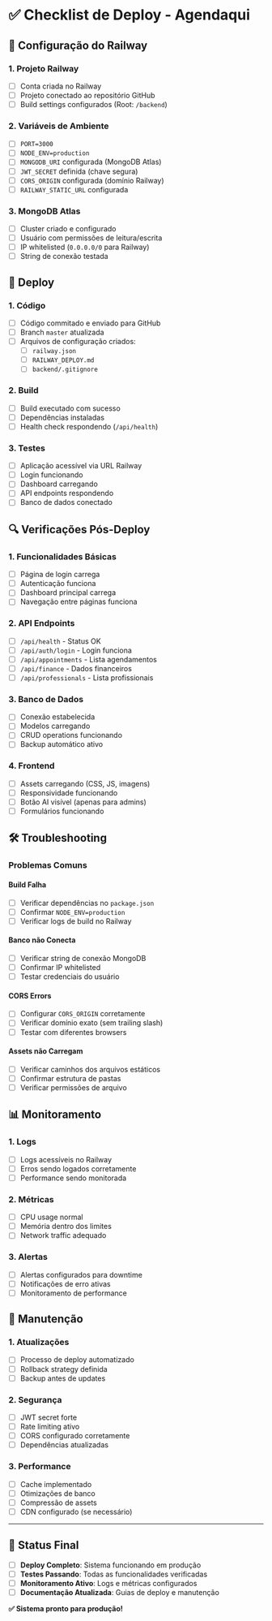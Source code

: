 # ✅ Checklist de Deploy - Agendaqui

## 🔧 Configuração do Railway

### 1. Projeto Railway
- [ ] Conta criada no Railway
- [ ] Projeto conectado ao repositório GitHub
- [ ] Build settings configurados (Root: `/backend`)

### 2. Variáveis de Ambiente
- [ ] `PORT=3000`
- [ ] `NODE_ENV=production`
- [ ] `MONGODB_URI` configurada (MongoDB Atlas)
- [ ] `JWT_SECRET` definida (chave segura)
- [ ] `CORS_ORIGIN` configurada (domínio Railway)
- [ ] `RAILWAY_STATIC_URL` configurada

### 3. MongoDB Atlas
- [ ] Cluster criado e configurado
- [ ] Usuário com permissões de leitura/escrita
- [ ] IP whitelisted (`0.0.0.0/0` para Railway)
- [ ] String de conexão testada

## 🚀 Deploy

### 1. Código
- [ ] Código commitado e enviado para GitHub
- [ ] Branch `master` atualizada
- [ ] Arquivos de configuração criados:
  - [ ] `railway.json`
  - [ ] `RAILWAY_DEPLOY.md`
  - [ ] `backend/.gitignore`

### 2. Build
- [ ] Build executado com sucesso
- [ ] Dependências instaladas
- [ ] Health check respondendo (`/api/health`)

### 3. Testes
- [ ] Aplicação acessível via URL Railway
- [ ] Login funcionando
- [ ] Dashboard carregando
- [ ] API endpoints respondendo
- [ ] Banco de dados conectado

## 🔍 Verificações Pós-Deploy

### 1. Funcionalidades Básicas
- [ ] Página de login carrega
- [ ] Autenticação funciona
- [ ] Dashboard principal carrega
- [ ] Navegação entre páginas funciona

### 2. API Endpoints
- [ ] `/api/health` - Status OK
- [ ] `/api/auth/login` - Login funciona
- [ ] `/api/appointments` - Lista agendamentos
- [ ] `/api/finance` - Dados financeiros
- [ ] `/api/professionals` - Lista profissionais

### 3. Banco de Dados
- [ ] Conexão estabelecida
- [ ] Modelos carregando
- [ ] CRUD operations funcionando
- [ ] Backup automático ativo

### 4. Frontend
- [ ] Assets carregando (CSS, JS, imagens)
- [ ] Responsividade funcionando
- [ ] Botão AI visível (apenas para admins)
- [ ] Formulários funcionando

## 🛠️ Troubleshooting

### Problemas Comuns

#### Build Falha
- [ ] Verificar dependências no `package.json`
- [ ] Confirmar `NODE_ENV=production`
- [ ] Verificar logs de build no Railway

#### Banco não Conecta
- [ ] Verificar string de conexão MongoDB
- [ ] Confirmar IP whitelisted
- [ ] Testar credenciais do usuário

#### CORS Errors
- [ ] Configurar `CORS_ORIGIN` corretamente
- [ ] Verificar domínio exato (sem trailing slash)
- [ ] Testar com diferentes browsers

#### Assets não Carregam
- [ ] Verificar caminhos dos arquivos estáticos
- [ ] Confirmar estrutura de pastas
- [ ] Verificar permissões de arquivo

## 📊 Monitoramento

### 1. Logs
- [ ] Logs acessíveis no Railway
- [ ] Erros sendo logados corretamente
- [ ] Performance sendo monitorada

### 2. Métricas
- [ ] CPU usage normal
- [ ] Memória dentro dos limites
- [ ] Network traffic adequado

### 3. Alertas
- [ ] Alertas configurados para downtime
- [ ] Notificações de erro ativas
- [ ] Monitoramento de performance

## 🔄 Manutenção

### 1. Atualizações
- [ ] Processo de deploy automatizado
- [ ] Rollback strategy definida
- [ ] Backup antes de updates

### 2. Segurança
- [ ] JWT secret forte
- [ ] Rate limiting ativo
- [ ] CORS configurado corretamente
- [ ] Dependências atualizadas

### 3. Performance
- [ ] Cache implementado
- [ ] Otimizações de banco
- [ ] Compressão de assets
- [ ] CDN configurado (se necessário)

---

## 🎯 Status Final

- [ ] **Deploy Completo**: Sistema funcionando em produção
- [ ] **Testes Passando**: Todas as funcionalidades verificadas
- [ ] **Monitoramento Ativo**: Logs e métricas configurados
- [ ] **Documentação Atualizada**: Guias de deploy e manutenção

**✅ Sistema pronto para produção!**
